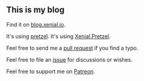 ## This is my blog

Find it on [blog.xenial.io](https://blog.xenial.io).

It's using [pretzel](https://github.com/Code52/pretzel).
It's using [Xenial.Pretzel](https://github.com/xenial-io/Xenial.Pretzel).

Feel free to send me a [pull request](https://github.com/xenial-io/Xenial.Blog/pulls) if you find a typo.

Feel free to file an [issue](https://github.com/xenial-io/Xenial.Blog/issues) for discussions or wishes.

Feel free to support me on [Patreon](https://www.patreon.com/biohaz999).